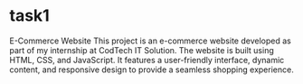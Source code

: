 # task1
E-Commerce Website This project is an e-commerce website developed as part of my internship at CodTech IT Solution. The website is built using HTML, CSS, and JavaScript. It features a user-friendly interface, dynamic content, and responsive design to provide a seamless shopping experience.
